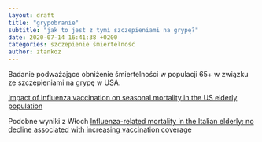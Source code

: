 ```yaml
---
layout: draft
title: "grypobranie"
subtitle: "jak to jest z tymi szczepieniami na grypę?"
date: 2020-07-14 16:41:38 +0200
categories: szczepienie śmiertelność
author: ztankoz
---
```


Badanie podważające obniżenie śmiertelności w populacji 65+ w związku ze szczepieniami na grypę w USA.

[Impact of influenza vaccination on seasonal mortality in the US elderly population](https://jamanetwork.com/journals/jamainternalmedicine/fullarticle/486407)

Podobne wyniki z Włoch
[Influenza-related mortality in the Italian elderly: no decline associated with increasing vaccination coverage](https://pubmed.ncbi.nlm.nih.gov/16876293/)
